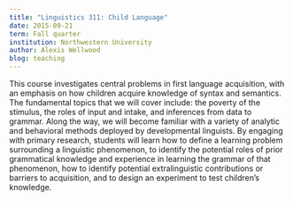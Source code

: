 ```yaml
---
title: "Linguistics 311: Child Language"
date: 2015-09-21
term: Fall quarter
institution: Northwestern University
author: Alexis Wellwood
blog: teaching
---
```


This course investigates central problems in first language acquisition, with an emphasis on how children acquire knowledge of syntax and semantics. The fundamental topics that we will cover include: the poverty of the stimulus, the roles of input and intake, and inferences from data to grammar. Along the way, we will become familiar with a variety of analytic and behavioral methods deployed by developmental linguists. By engaging with primary research, students will learn how to define a learning problem surrounding a linguistic phenomenon, to identify the potential roles of prior grammatical knowledge and experience in learning the grammar of that phenomenon, how to identify potential extralinguistic contributions or barriers to acquisition, and to design an experiment to test children’s knowledge.